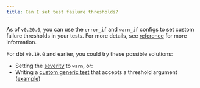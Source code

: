 ```yaml
---
title: Can I set test failure thresholds?
---
```


As of `v0.20.0`, you can use the `error_if` and `warn_if` configs to set custom failure thresholds in your tests. For more details, see [reference](reference/resource-configs/severity) for more information.

For dbt `v0.19.0` and earlier, you could try these possible solutions:
* Setting the [severity](resource-properties/tests#severity) to `warn`, or:
* Writing a [custom generic test](custom-generic-tests) that accepts a threshold argument ([example](https://discourse.getdbt.com/t/creating-an-error-threshold-for-schema-tests/966))
